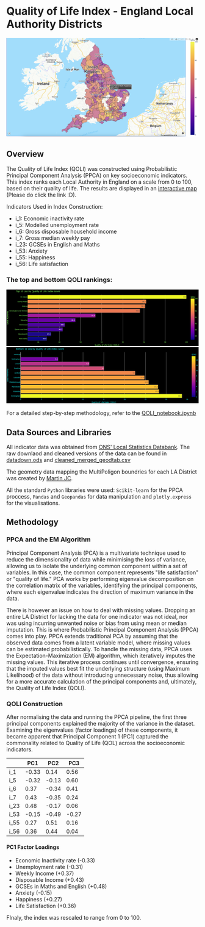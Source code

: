 # Quality of Life Index - England Local Authority Districts 

![QOLI interactive map](QOLI_map_preview.png)

## Overview

The Quality of Life Index (QOLI) was constructed using Probabilistic Principal Component Analysis (PPCA) on key socioeconomic indicators. This index ranks each Local Authority in England on a scale from 0 to 100, based on their quality of life. The results are displayed in an [interactive map](https://quality-of-life-index-england.netlify.app/) (Please do click the link :D). <br />

Indicators Used in Index Construction:
- i_1: Economic inactivity rate
- i_5: Modelled unemployment rate
- i_6: Gross disposable household income
- i_7: Gross median weekly pay
- i_23: GCSEs in English and Maths
- i_53: Anxiety
- i_55: Happiness
- i_56: Life satisfaction <br />

### The top and bottom QOLI rankings:

![Top 10 Councils](top10_1.png) <br />
![Bottom 10 Councils](bottom10_1.png) <br />

For a detailed step-by-step methodology, refer to the [QOLI_notebook.ipynb](https://github.com/arashid9-1/QOLI/blob/master/QOLI_notebook.ipynb) <br />


## Data Sources and Libraries

All indicator data was obtained from [ONS' Local Statistics Databank](https://explore-local-statistics.beta.ons.gov.uk/). The raw downlaod and cleaned versions of the data can be found in [datadown.ods](https://github.com/arashid9-1/QOLI/blob/master/datadownload.ods) and [cleaned_merged_geodtab.csv](https://github.com/arashid9-1/QOLI/blob/master/cleaned_merged_geodtab.csv)

The geometry data mapping the MultiPoligon boundries for each LA District was created by [Martin JC](https://martinjc.github.io/UK-GeoJSON/).  <br />

All the standard `Python` libraries were used: `Scikit-learn` for the PPCA proccess, `Pandas` and `Geopandas` for data manipulation and `plotly.express` for the visualisations. 

## Methodology 

### PPCA and the EM Algorithm

Principal Component Analysis (PCA) is a multivariate technique used to reduce the dimensionality of data while minimising the loss of variance, allowing us to isolate the underlying common component within a set of variables. In this case, the common component represents "life satisfaction" or "quality of life." PCA works by performing eigenvalue decomposition on the correlation matrix of the variables, identifying the principal components, where each eigenvalue indicates the direction of maximum variance in the data. <br />

There is however an issue on how to deal with missing values. Dropping an entire LA District for lacking the data for one indicator was not ideal, nor was using incurring unwanted noise or bias from using mean or median imputation.  This is where Probabilistic Principal Component Analysis (PPCA) comes into play. PPCA extends traditional PCA by assuming that the observed data comes from a latent variable model, where missing values can be estimated probabilistically. To handle the missing data, PPCA uses the Expectation-Maximization (EM) algorithm, which iteratively imputes the missing values. This iterative process continues until convergence, ensuring that the imputed values best fit the underlying structure (using Maximum Likelihood) of the data without introducing unnecessary noise, thus allowing for a more accurate calculation of the principal components and, ultimately, the Quality of Life Index (QOLI). <br />

### QOLI Construction 

After normalising the data and running the PPCA pipeline, the first three principal components explained the majority of the variance in the dataset. Examining the eigenvalues (factor loadings) of these components, it became apparent that Principal Component 1 (PC1) captured the commonality related to Quality of Life (QOL) across the socioeconomic indicators. <br />

|      | PC1   | PC2   | PC3   |
|------|-------|-------|-------|
| i_1  | -0.33 |  0.14 |  0.56 |
| i_5  | -0.32 | -0.13 |  0.60 |
| i_6  |  0.37 | -0.34 |  0.41 |
| i_7  |  0.43 | -0.35 |  0.24 |
| i_23 |  0.48 | -0.17 |  0.06 |
| i_53 | -0.15 | -0.49 | -0.27 |
| i_55 |  0.27 |  0.51 |  0.16 |
| i_56 |  0.36 |  0.44 |  0.04 |

 
#### PC1 Factor Loadings

- Economic Inactivity rate (-0.33)
- Unemployment rate (-0.31)
- Weekly Income (+0.37)
- Disposable Income (+0.43)
- GCSEs in Maths and English (+0.48)
- Anxiety (-0.15)
- Happiness (+0.27)
- Life Satisfaction (+0.36)  <br />

FInaly, the index was rescaled to range from 0 to 100. 



